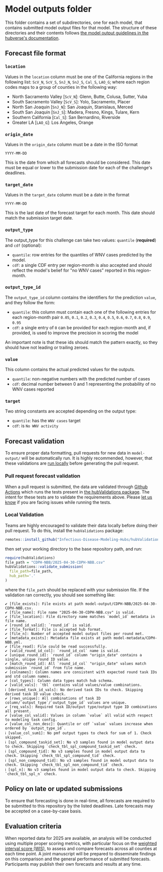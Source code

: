 # Model outputs folder

This folder contains a set of subdirectories, one for each model, that contains submitted model output files for that model. The structure of these directories and their contents follows [the model output guidelines in the hubverse's documentation](https://hubdocs.readthedocs.io/en/latest/user-guide/model-output.html).

## Forecast file format

### `location`

Values in the `location` column must be one of the California regions in the following list: `ScV_N`, `ScV_S`, `SnJ_N`, `SnJ_S`, `Cal_S`, `LAO_G`; where each region codes maps to a group of counties in the following way:

* North Sacramento Valley [`ScV_N`]: Glenn, Butte, Colusa, Sutter, Yuba
* South Sacramento Valley [`ScV_S`]: Yolo, Sacramento, Placer
* North San Joaquin [`SnJ_N`]: San Joaquin, Stanislaus, Merced
* South San Joaquin [`SnJ_S`]: Madera, Fresno, Kings, Tulare, Kern
* Southern California  [`Cal_S`]: San Bernardino, Riverside
* Greater LA [`LAO_G`]: Los Angeles, Orange
  

### `origin_date` 

Values in the `origin_date` column must be a date in the ISO format

    YYYY-MM-DD

This is the date from which all forecasts should be considered. This date must be equal or lower to the submission date for each of the challenge's deadlines. 

### `target_date`

Values in the `target_date` column must be a date in the format

    YYYY-MM-DD
    
This is the last date of the forecast target for each month. This date should match the submission target date.

### `output_type`

The output_type for this challenge can take two values: `quantile` (**required**) and `cdf` (optional):

* `quantile`: row entries for the quantiles of WNV cases predicted by the model.
* `cdf`: a single CDF entry per region-month is also accepted and should reflect the model's belief for "no WNV cases" reported in this region-month.

### `output_type_id`

The `output_type_id` column contains the identifiers for the prediction `value`, and they follow the form:

* `quantile`: this column must contain each one of the following entries for each region-month pair `0.05`, `0.1`, `0.2`, `0.3`, `0.4`, `0.5`, `0.6`, `0.7`, `0.8`, `0.9`, `0.95` 
* `cdf`: a single entry of `0` can be provided for each region-month and, if provided, is used to improve the precision in scoring the model

An important note is that these ids should match the pattern exactly, so they should have not leading or trailing zeroes.

### `value`

This column contains the actual predicted values for the outputs.

* `quantile`: non-negative numbers with the predicted number of cases
* `cdf`: decimal number between 0 and 1 representing the probability of no WNV cases reported

### `target`

Two string constants are accepted depending on the output type:

* `quantile`: has the `WNV cases` target
* `cdf`: is `No WNV activity`

## Forecast validation 

To ensure proper data formatting, pull requests for new data in `model-output/` will be automatically run. It is highly recommended, however, that these validations are [run locally](#Local-Validation) before generating the pull request.


### Pull request forecast validation

When a pull request is submitted, the data are validated through [Github Actions](https://docs.github.com/en/actions) which runs the tests present in [the hubValidations
package](https://github.com/Infectious-Disease-Modeling-Hubs/hubValidations). The intent for these tests are to validate the requirements above. Please [let us know](https://github.com/cdphmodeling/wnvca-2025) if you are facing issues while running the tests.

### Local Validation

Teams are highly encouraged to validate their data locally before doing their pull request. To do this, install the `hubValidations` package:

```R
remotes::install_github("Infectious-Disease-Modeling-Hubs/hubValidations")
```

then set your working directory to the base repository path, and run:

```R
require(hubValidations)
file_path = "CDPH-NBB/2025-04-30-CDPH-NBB.csv"
hubValidations::validate_submission(
  file_path=file_path,
  hub_path='.'
)
```

where the `file_path` should be replaced with your submission file. If the validation ran correctly, you should see something like:

```
✔ [file_exists]: File exists at path model-output/CDPH-NBB/2025-04-30-CDPH-NBB.csv.
✔ [file_name]: File name "2025-04-30-CDPH-NBB.csv" is valid.
✔ [file_location]: File directory name matches `model_id` metadata in file name.
✔ [round_id_valid]: `round_id` is valid.
✔ [file_format]: File is accepted hub format.
✔ [file_n]: Number of accepted model output files per round met.
✔ [metadata_exists]: Metadata file exists at path model-metadata/CDPH-NBB.yml.
✔ [file_read]: File could be read successfully.
✔ [valid_round_id_col]: `round_id_col` name is valid.
✔ [unique_round_id]: `round_id` column "origin_date" contains a single, unique round ID value.
✔ [match_round_id]: All `round_id_col` "origin_date" values match submission `round_id` from file name.
✔ [colnames]: Column names are consistent with expected round task IDs and std column names.
✔ [col_types]: Column data types match hub schema.
✔ [valid_vals]: `tbl` contains valid values/value combinations.
ℹ [derived_task_id_vals]: No derived task IDs to check. Skipping derived task ID value check.
✔ [rows_unique]: All combinations of task ID column/`output_type`/`output_type_id` values are unique.
✔ [req_vals]: Required task ID/output type/output type ID combinations all present.
✔ [value_col_valid]: Values in column `value` all valid with respect to modeling task config.
✔ [value_col_non_desc]: Quantile or cdf `value` values increase when ordered by `output_type_id`.
ℹ [value_col_sum1]: No pmf output types to check for sum of 1. Check skipped.
ℹ [spl_compound_taskid_set]: No v3 samples found in model output data to check. Skipping `check_tbl_spl_compound_taskid_set` check.
ℹ [spl_compound_tid]: No v3 samples found in model output data to check. Skipping `check_tbl_spl_compound_tid` check.
ℹ [spl_non_compound_tid]: No v3 samples found in model output data to check. Skipping `check_tbl_spl_non_compound_tid` check.
ℹ [spl_n]: No v3 samples found in model output data to check. Skipping `check_tbl_spl_n` check.
```

## Policy on late or updated submissions 

To ensure that forecasting is done in real-time, all forecasts are required to be submitted to this repository by the listed deadlines. Late forecasts may be accepted on a case-by-case basis. 

## Evaluation criteria

When reported data for 2025 are available, an analysis will be conducted using multiple proper scoring metrics, with particular focus on the [weighted interval score (WIS)](https://journals.plos.org/ploscompbiol/article?id=10.1371/journal.pcbi.1008618), to assess and compare forecasts across all counties at each time point. A joint manuscript will be prepared to disseminate findings on this comparison and the general performance of submitted forecasts. Participants may publish their own forecasts and results at any time. 

